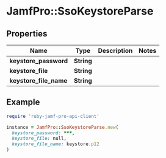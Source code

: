 # JamfPro::SsoKeystoreParse

## Properties

| Name | Type | Description | Notes |
| ---- | ---- | ----------- | ----- |
| **keystore_password** | **String** |  |  |
| **keystore_file** | **String** |  |  |
| **keystore_file_name** | **String** |  |  |

## Example

```ruby
require 'ruby-jamf-pro-api-client'

instance = JamfPro::SsoKeystoreParse.new(
  keystore_password: ***,
  keystore_file: null,
  keystore_file_name: keystore.p12
)
```

